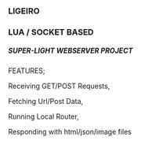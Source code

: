 <h3>LIGEIRO</h3> 
  
<h3>LUA / SOCKET BASED</h3>

<h5>SUPER-LIGHT WEBSERVER PROJECT</h5>

FEATURES;
  
 Receiving GET/POST Requests,

 Fetching Url/Post Data, 
              
 Running Local Router,
 
 Responding with html/json/image files
              
              
